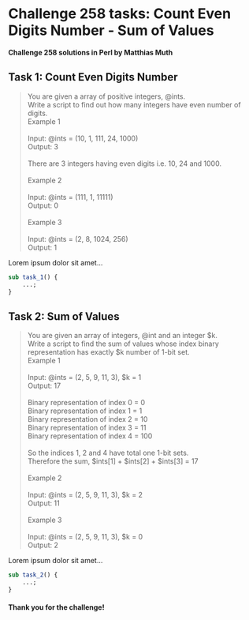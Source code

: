 # Challenge 258 tasks: Count Even Digits Number - Sum of Values
**Challenge 258 solutions in Perl by Matthias Muth**

## Task 1: Count Even Digits Number

> You are given a array of positive integers, @ints.<br/>
> Write a script to find out how many integers have even number of digits.<br/>
> Example 1<br/>
> <br/>
> Input: @ints = (10, 1, 111, 24, 1000)<br/>
> Output: 3<br/>
> <br/>
> There are 3 integers having even digits i.e. 10, 24 and 1000.<br/>
> <br/>
> Example 2<br/>
> <br/>
> Input: @ints = (111, 1, 11111)<br/>
> Output: 0<br/>
> <br/>
> Example 3<br/>
> <br/>
> Input: @ints = (2, 8, 1024, 256)<br/>
> Output: 1<br/>

Lorem ipsum dolor sit amet...

```perl
sub task_1() {
    ...;
}
```

## Task 2: Sum of Values

> You are given an array of integers, @int and an integer $k.<br/>
> Write a script to find the sum of values whose index binary representation has exactly $k number of 1-bit set.<br/>
> Example 1<br/>
> <br/>
> Input: @ints = (2, 5, 9, 11, 3), $k = 1<br/>
> Output: 17<br/>
> <br/>
> Binary representation of index 0 = 0<br/>
> Binary representation of index 1 = 1<br/>
> Binary representation of index 2 = 10<br/>
> Binary representation of index 3 = 11<br/>
> Binary representation of index 4 = 100<br/>
> <br/>
> So the indices 1, 2 and 4 have total one 1-bit sets.<br/>
> Therefore the sum, $ints[1] + $ints[2] + $ints[3] = 17<br/>
> <br/>
> Example 2<br/>
> <br/>
> Input: @ints = (2, 5, 9, 11, 3), $k = 2<br/>
> Output: 11<br/>
> <br/>
> Example 3<br/>
> <br/>
> Input: @ints = (2, 5, 9, 11, 3), $k = 0<br/>
> Output: 2<br/>

Lorem ipsum dolor sit amet...

```perl
sub task_2() {
    ...;
}
```

#### **Thank you for the challenge!**
